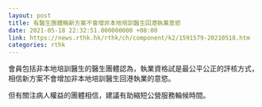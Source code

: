 ```yaml
---
layout: post
title: 有醫生團體稱新方案不會增非本地培訓醫生回港執業意慾
date: 2021-05-18 22:32:51.000000000 +08:00
link: https://news.rthk.hk/rthk/ch/component/k2/1591579-20210518.htm
categories: rthk
---
```


會員包括非本地培訓醫生的醫生團體認為，執業資格試是最公平公正的評核方式，相信新方案不會增加非本地培訓醫生回港執業的意慾。

但有關注病人權益的團體相信，建議有助縮短公營服務輪候時間。
